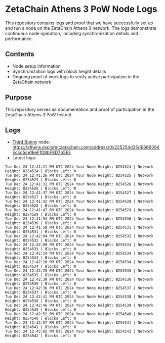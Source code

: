# ZetaChain Athens 3 PoW Node Logs
This repository contains logs and proof that we have successfully set up and run a node on the ZetaChain Athens 3 network. The logs demonstrate continuous node operation, including synchronization details and performance.

## Contents
- Node setup information
- Synchronization logs with block height details
- Ongoing proof of work logs to verify active participation in the ZetaChain network

## Purpose
This repository serves as documentation and proof of participation in the ZetaChain Athens 3 PoW testnet.

## Logs

- [Third Bunny](https://thirdbunny.xyz/) node: https://athens.explorer.zetachain.com/address/0x225254d35dE666064Eccc5ce16eF1D8bF8D7b5EE
- Latest logs:
```
Tue Dec 24 12:41:21 PM UTC 2024 Your Node Height: 8254524 | Network Height: 8254524 | Blocks Left: 0
Tue Dec 24 12:41:26 PM UTC 2024 Your Node Height: 8254525 | Network Height: 8254525 | Blocks Left: 0
Tue Dec 24 12:41:31 PM UTC 2024 Your Node Height: 8254526 | Network Height: 8254526 | Blocks Left: 0
Tue Dec 24 12:41:37 PM UTC 2024 Your Node Height: 8254527 | Network Height: 8254527 | Blocks Left: 0
Tue Dec 24 12:41:42 PM UTC 2024 Your Node Height: 8254528 | Network Height: 8254528 | Blocks Left: 0
Tue Dec 24 12:41:47 PM UTC 2024 Your Node Height: 8254529 | Network Height: 8254529 | Blocks Left: 0
Tue Dec 24 12:41:53 PM UTC 2024 Your Node Height: 8254530 | Network Height: 8254530 | Blocks Left: 0
Tue Dec 24 12:41:58 PM UTC 2024 Your Node Height: 8254531 | Network Height: 8254531 | Blocks Left: 0
Tue Dec 24 12:42:04 PM UTC 2024 Your Node Height: 8254532 | Network Height: 8254532 | Blocks Left: 0
Tue Dec 24 12:42:09 PM UTC 2024 Your Node Height: 8254533 | Network Height: 8254533 | Blocks Left: 0
Tue Dec 24 12:42:14 PM UTC 2024 Your Node Height: 8254534 | Network Height: 8254534 | Blocks Left: 0
Tue Dec 24 12:42:20 PM UTC 2024 Your Node Height: 8254534 | Network Height: 8254534 | Blocks Left: 0
Tue Dec 24 12:42:25 PM UTC 2024 Your Node Height: 8254535 | Network Height: 8254535 | Blocks Left: 0
Tue Dec 24 12:42:30 PM UTC 2024 Your Node Height: 8254536 | Network Height: 8254536 | Blocks Left: 0
Tue Dec 24 12:42:36 PM UTC 2024 Your Node Height: 8254537 | Network Height: 8254537 | Blocks Left: 0
Tue Dec 24 12:42:41 PM UTC 2024 Your Node Height: 8254538 | Network Height: 8254538 | Blocks Left: 0
Tue Dec 24 12:42:46 PM UTC 2024 Your Node Height: 8254539 | Network Height: 8254539 | Blocks Left: 0
Tue Dec 24 12:42:52 PM UTC 2024 Your Node Height: 8254540 | Network Height: 8254540 | Blocks Left: 0
Tue Dec 24 12:42:57 PM UTC 2024 Your Node Height: 8254541 | Network Height: 8254541 | Blocks Left: 0
Tue Dec 24 12:43:02 PM UTC 2024 Your Node Height: 8254542 | Network Height: 8254542 | Blocks Left: 0
```
